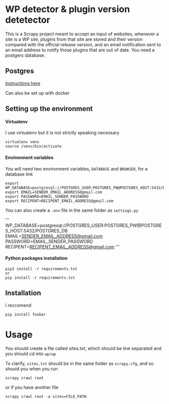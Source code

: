 # WP detector & plugin version detetector

This is a Scrapy project meant to accept an input of websites, whenever a site is a WP site, plugins from that site are stored and their version compared with the official release version, and an email notification sent to an email address to notify those plugins that are out of date.
You need a postgers database.

## Postgres
[Instructions here](https://www.digitalocean.com/community/tutorials/how-to-install-and-use-postgresql-on-ubuntu-18-04)

Can also be set up with docker


## Setting up the environment

#### Virtualenv
I use virtualenv but it is not strictly speaking necessary

```
virtualenv venv
source /venv/bin/activate
```

#### Environment variables
You will need two environment variables, ```DATABASE``` and ```BROWSER```, for a database link

```
export WP_DATABASE=postgresql://POSTGRES_USER:POSTGRES_PW@POSTGRES_HOST:5432/POSTGRES_DB
export EMAIL=SENDER_EMAIL_ADDRESS@gmail.com
export PASSWORD=EMAIL_SENDER_PASSWORD
export RECIPENT=RECIPENT_EMAIL_ADDRESS@gmail.com
```

You can also create a `.env` file in the same folder as `settings.py`

'''
WP_DATABASE=postgresql://POSTGRES_USER:POSTGRES_PW@POSTGRES_HOST:5432/POSTGRES_DB
EMAIL=SENDER_EMAIL_ADDRESS@gmail.com
PASSWORD=EMAIL_SENDER_PASSWORD
RECIPENT=RECIPENT_EMAIL_ADDRESS@gmail.com
'''

#### Python packages installation
```
pip3 install -r requirements.txt
or
pip install -r requirements.txt
```





## Installation

I reccomend

```bash
pip install foobar
```


# Usage

You should create a file called sites.txt, which should be line separated and you should cd into `wp/wp`

To clarify, `sites.txt` should be in the same folder as `scrapy.cfg`, and so should you when you run


```
scrapy crawl root
```

or if you have another file

```
scrapy crawl root -a sites=FILE_PATH
```